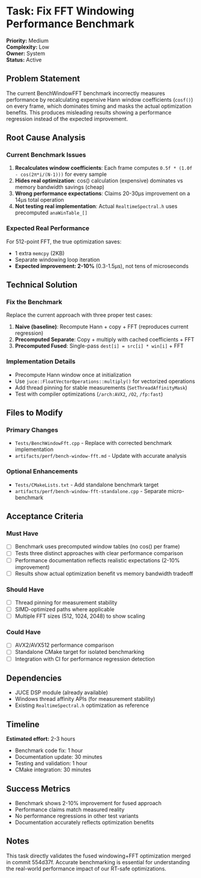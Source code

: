 # Task: Fix FFT Windowing Performance Benchmark

**Priority:** Medium  
**Complexity:** Low  
**Owner:** System  
**Status:** Active  

## Problem Statement

The current BenchWindowFFT benchmark incorrectly measures performance by recalculating expensive Hann window coefficients (`cosf()`) on every frame, which dominates timing and masks the actual optimization benefits. This produces misleading results showing a performance regression instead of the expected improvement.

## Root Cause Analysis

### Current Benchmark Issues
1. **Recalculates window coefficients**: Each frame computes `0.5f * (1.0f - cos(2π*i/(N-1)))` for every sample
2. **Hides real optimization**: cos() calculation (expensive) dominates vs memory bandwidth savings (cheap)  
3. **Wrong performance expectations**: Claims 20-30μs improvement on a 14μs total operation
4. **Not testing real implementation**: Actual `RealtimeSpectral.h` uses precomputed `anaWinTable_[]`

### Expected Real Performance
For 512-point FFT, the true optimization saves:
- 1 extra `memcpy` (2KB)  
- Separate windowing loop iteration
- **Expected improvement: 2-10%** (0.3-1.5μs), not tens of microseconds

## Technical Solution

### Fix the Benchmark
Replace the current approach with three proper test cases:

1. **Naive (baseline)**: Recompute Hann + copy + FFT (reproduces current regression)
2. **Precomputed Separate**: Copy + multiply with cached coefficients + FFT  
3. **Precomputed Fused**: Single-pass `dest[i] = src[i] * win[i]` + FFT

### Implementation Details
- Precompute Hann window once at initialization
- Use `juce::FloatVectorOperations::multiply()` for vectorized operations
- Add thread pinning for stable measurements (`SetThreadAffinityMask`)
- Test with compiler optimizations (`/arch:AVX2`, `/O2`, `/fp:fast`)

## Files to Modify

### Primary Changes
- `Tests/BenchWindowFft.cpp` - Replace with corrected benchmark implementation
- `artifacts/perf/bench-window-fft.md` - Update with accurate analysis

### Optional Enhancements  
- `Tests/CMakeLists.txt` - Add standalone benchmark target
- `artifacts/perf/bench-window-fft-standalone.cpp` - Separate micro-benchmark

## Acceptance Criteria

### Must Have
- [ ] Benchmark uses precomputed window tables (no cos() per frame)
- [ ] Tests three distinct approaches with clear performance comparison
- [ ] Performance documentation reflects realistic expectations (2-10% improvement)
- [ ] Results show actual optimization benefit vs memory bandwidth tradeoff

### Should Have  
- [ ] Thread pinning for measurement stability
- [ ] SIMD-optimized paths where applicable
- [ ] Multiple FFT sizes (512, 1024, 2048) to show scaling

### Could Have
- [ ] AVX2/AVX512 performance comparison
- [ ] Standalone CMake target for isolated benchmarking
- [ ] Integration with CI for performance regression detection

## Dependencies
- JUCE DSP module (already available)
- Windows thread affinity APIs (for measurement stability)
- Existing `RealtimeSpectral.h` optimization as reference

## Timeline
**Estimated effort:** 2-3 hours
- Benchmark code fix: 1 hour
- Documentation update: 30 minutes  
- Testing and validation: 1 hour
- CMake integration: 30 minutes

## Success Metrics
- Benchmark shows 2-10% improvement for fused approach
- Performance claims match measured reality
- No performance regressions in other test variants
- Documentation accurately reflects optimization benefits

## Notes
This task directly validates the fused windowing+FFT optimization merged in commit 554d37f. Accurate benchmarking is essential for understanding the real-world performance impact of our RT-safe optimizations.